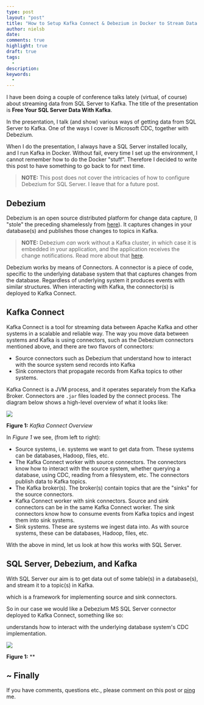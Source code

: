 ```yaml
---
type: post
layout: "post"
title: "How to Setup Kafka Connect & Debezium in Docker to Stream Data from MS SQL Server"
author: nielsb
date: 
comments: true
highlight: true
draft: true
tags:
  -
description: 
keywords:
  -   
---
```


I have been doing a couple of conference talks lately (virtual, of course) about streaming data from SQL Server to Kafka. The title of the presentation is **Free Your SQL Server Data With Kafka**.

In the presentation, I talk (and show) various ways of getting data from SQL Server to Kafka. One of the ways I cover is Microsoft CDC, together with Debezium. 

When I do the presentation, I always have a SQL Server installed locally, and I run Kafka in Docker. Without fail, every time I set up the environment, I cannot remember how to do the Docker "stuff". Therefore I decided to write this post to have something to go back to for next time.

<!--more-->

> **NOTE:** This post does not cover the intricacies of how to configure Debezium for SQL Server. I leave that for a future post.

## Debezium

Debezium is an open source distributed platform for change data capture, (I "stole" the preceding shamelessly from [here][1]). It captures changes in your database(s) and publishes those changes to topics in Kafka.

> **NOTE:** Debezium *can* work without a Kafka cluster, in which case it is embedded in your application, and the application receives the change notifications. Read more about that [here][2].

Debezium works by means of Connectors. A connector is a piece of code, specific to the underlying database system that that captures changes from the database. Regardless of underlying system it produces events with similar structures. When interacting with Kafka, the connector(s) is deployed to Kafka Connect.

## Kafka Connect

Kafka Connect is a tool for streaming data between Apache Kafka and other systems in a scalable and reliable way. The way you move data between systems and Kafka is using connectors, such as the Debezium connectors mentioned above, and there are two flavors of connectors:

* Source connectors such as Debezium that understand how to interact with the source system send records into Kafka
* Sink connectors that propagate records from Kafka topics to other systems.

Kafka Connect is a JVM process, and it operates separately from the Kafka Broker. Connectors are `.jar` files loaded by the connect process. The diagram below shows a high-level overview of what it looks like:

![](/images/posts/kafka-connect-1.png)

**Figure 1:** *Kafka Connect Overview*

In *Figure 1* we see, (from left to right):

* Source systems, i.e. systems we want to get data from. These systems can be databases, Hadoop, files, etc.
* The Kafka Connect worker with source connectors. The connectors know how to interact with the source system, whether querying a database, using CDC, reading from a filesystem, etc. The connectors publish data to Kafka topics.
* The Kafka broker(s). The broker(s) contain topics that are the "sinks" for the source connectors.
* Kafka Connect worker with sink connectors. Source and sink connectors can be in the same Kafka Connect worker. The sink connectors know how to consume events from Kafka topics and ingest them into sink systems.
* Sink systems. These are systems we ingest data into. As with source systems, these can be databases, Hadoop, files, etc.

With the above in mind, let us look at how this works with SQL Server.

## SQL Server, Debezium, and Kafka

With SQL Server our aim is to get data out of some table(s) in a database(s), and stream it to a topic(s) in Kafka. 




which is a framework for implementing source and sink connectors. 


So in our case we would like a Debezium MS SQL Server connector deployed to Kafka Connect, something like so:




 understands how to interact with the underlying database system's CDC implementation.


![](/images/posts/<image_name_incl_ext>)

**Figure 1:** **


## ~ Finally

If you have comments, questions etc., please comment on this post or [ping][ma] me.

[ma]: mailto:niels.it.berglund@gmail.com
[mp]: https://blog.acolyer.org
[iq]: https://www.infoq.com/
[ew]: http://sqlonice.com/
[re]: http://blog.revolutionanalytics.com
[sqsk]: https://www.sqlskills.com


[1]: https://debezium.io/
[2]: https://debezium.io/documentation/reference/1.4/development/engine.html

<!--
  post reference
  [pkg1]: {{< relref "" >}}
-->  


<!--
[series1]: <> [SQL Server R Services](/series/sql_server_2k16_r_services)
[series2]: <> [Install R Packages in SQL Server ML Services](/series/sql_server_ml_services_install_packages)
[series3]: <> [sp_execute_external_script and SQL Server Compute Context](/series/spees_and_sql_compute_context)
-->

<!--
[findstr]: <> findstr /I \<word_to_find\> *
-->
